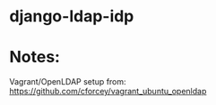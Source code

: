 django-ldap-idp
===============

Notes:
======

Vagrant/OpenLDAP setup from: https://github.com/cforcey/vagrant_ubuntu_openldap
